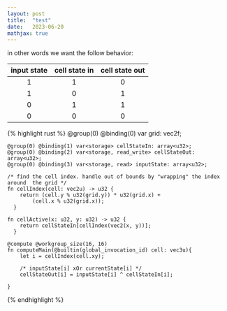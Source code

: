 ```yaml
---
layout: post
title:  "test"
date:   2023-06-20
mathjax: true
---
```

in other words we want the follow behavior:

| input state  | cell state in  | cell state out |
| :----------------: | :----------------: | :-------------------: |
| 1        |   1         | 0           |
| 1        |   0         | 1           |
| 0        |   1         | 1           |
| 0        |   0         | 0           |

{% highlight rust %}
@group(0) @binding(0) var<uniform> grid: vec2f;

    @group(0) @binding(1) var<storage> cellStateIn: array<u32>;
    @group(0) @binding(2) var<storage, read_write> cellStateOut: array<u32>;
    @group(0) @binding(3) var<storage, read> inputState: array<u32>;

    /* find the cell index. handle out of bounds by "wrapping" the index around  the grid */
    fn cellIndex(cell: vec2u) -> u32 {
        return (cell.y % u32(grid.y)) * u32(grid.x) +
            (cell.x % u32(grid.x));
      }
    
    fn cellActive(x: u32, y: u32) -> u32 {
        return cellStateIn[cellIndex(vec2(x, y))];
      }

    @compute @workgroup_size(16, 16)
    fn computeMain(@builtin(global_invocation_id) cell: vec3u){
        let i = cellIndex(cell.xy);

        /* inputState[i] xOr currentState[i] */
        cellStateOut[i] = inputState[i] ^ cellStateIn[i];
            
    }
{% endhighlight %}